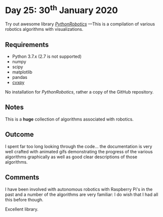 # Day 25: 30<sup>th</sup> January 2020
Try out awesome library [_PythonRobotics_](https://github.com/AtsushiSakai/PythonRobotics) 
—This is a compilation of various robotics algorithms with visualizations.

## Requirements
- Python 3.7.x (2.7 is not supported)
- numpy
- scipy
- matplotlib
- pandas
- [cvxpy](https://www.cvxpy.org/index.html)

No installation for _PythonRobotics_, rather a copy of the GitHub repository.

## Notes
This is a **huge** collection of algorithms associated with robotics.

## Outcome
I spent far too long looking through the code… the documentation is very well
crafted with animated gifs demonstrating the progress of the various algorithms
graphically as well as good clear descriptions of those algorithms.

## Comments
I have been involved with autonomous robotics with Raspberry Pi's in the past
and a number of the algorithms are very familiar: I do wish that I had all this
before though.

Excellent library.

